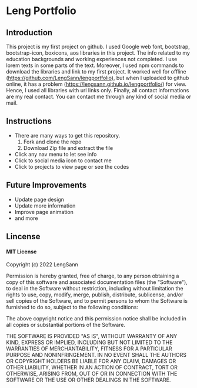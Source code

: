 # Leng Portfolio

## Introduction
This project is my first project on github. I used Google web font, bootstrap, bootstrap-icon, boxicons, aos libraries in this project. The info related to my education backgrounds and working experiences not completed. I use lorem texts in some parts of the text. Moreover, I used npm commands to download the libraries and link to my first project. It worked well for offline (https://github.com/LengSann/lengportfolio), but when I uploaded to github online, it has a problem (https://lengsann.github.io/lengportfolio/) for view. Hence, I used all libraries with url links only. Finally, all contact informations are my real contact. You can contact me through any kind of social media or mail. 

## Instructions
* There are many ways to get this repository. 
    1. Fork and clone the repo
    2. Download Zip file and extract the file
* Click any nav menu to let see info
* Click to social media icon to contact me
* Click to projects to view page or see the codes

## Future Improvements
* Update page design
* Update more information
* Improve page animation
* and more

## Lincense
#### MIT License

Copyright (c) 2022 LengSann

Permission is hereby granted, free of charge, to any person obtaining a copy
of this software and associated documentation files (the "Software"), to deal
in the Software without restriction, including without limitation the rights
to use, copy, modify, merge, publish, distribute, sublicense, and/or sell
copies of the Software, and to permit persons to whom the Software is
furnished to do so, subject to the following conditions:

The above copyright notice and this permission notice shall be included in all
copies or substantial portions of the Software.

THE SOFTWARE IS PROVIDED "AS IS", WITHOUT WARRANTY OF ANY KIND, EXPRESS OR
IMPLIED, INCLUDING BUT NOT LIMITED TO THE WARRANTIES OF MERCHANTABILITY,
FITNESS FOR A PARTICULAR PURPOSE AND NONINFRINGEMENT. IN NO EVENT SHALL THE
AUTHORS OR COPYRIGHT HOLDERS BE LIABLE FOR ANY CLAIM, DAMAGES OR OTHER
LIABILITY, WHETHER IN AN ACTION OF CONTRACT, TORT OR OTHERWISE, ARISING FROM,
OUT OF OR IN CONNECTION WITH THE SOFTWARE OR THE USE OR OTHER DEALINGS IN THE
SOFTWARE.
